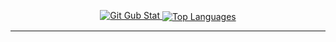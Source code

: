 <p align="center">
    <a href="https://github.com/anuraghazra/github-readme-stats">
        <img alt="Git Gub Stat" src="http://github-profile-summary-cards.vercel.app/api/cards/profile-details?username=Brazilianian&theme=github_dark"/>
    </a>
    <a href="https://github.com/anuraghazra/github-readme-stats">
        <img align="center" alt="Top Languages" src="https://github-readme-stats.vercel.app/api/wakatime?username=Brazilianian"/>
    </a>
</p>


---
